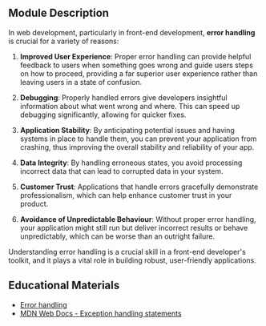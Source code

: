 ## Module Description

In web development, particularly in front-end development, **error handling** is crucial for a variety of reasons:

1. **Improved User Experience**: Proper error handling can provide helpful feedback to users when something goes wrong 
and guide users steps on how to proceed, providing a far superior user experience rather than leaving users in a state of confusion.

2. **Debugging**: Properly handled errors give developers insightful information about what went wrong and where. This can 
speed up debugging significantly, allowing for quicker fixes.

3. **Application Stability**: By anticipating potential issues and having systems in place to handle them, you can prevent 
your application from crashing, thus improving the overall stability and reliability of your app.

4. **Data Integrity**: By handling erroneous states, you avoid processing incorrect data that can lead to corrupted data in 
your system.

5. **Customer Trust**: Applications that handle errors gracefully demonstrate professionalism, which can help enhance 
customer trust in your product.

6. **Avoidance of Unpredictable Behaviour**: Without proper error handling, your application might still run but deliver 
incorrect results or behave unpredictably, which can be worse than an outright failure.

Understanding error handling is a crucial skill in a front-end developer's toolkit, and it plays a vital role in 
building robust, user-friendly applications.    

## Educational Materials
- [Error handling](https://javascript.info/error-handling)
- [MDN Web Docs - Exception handling statements](https://developer.mozilla.org/en-US/docs/Web/JavaScript/Guide/Control_flow_and_error_handling?utm_source=chatgpt.com#exception_handling_statements)
